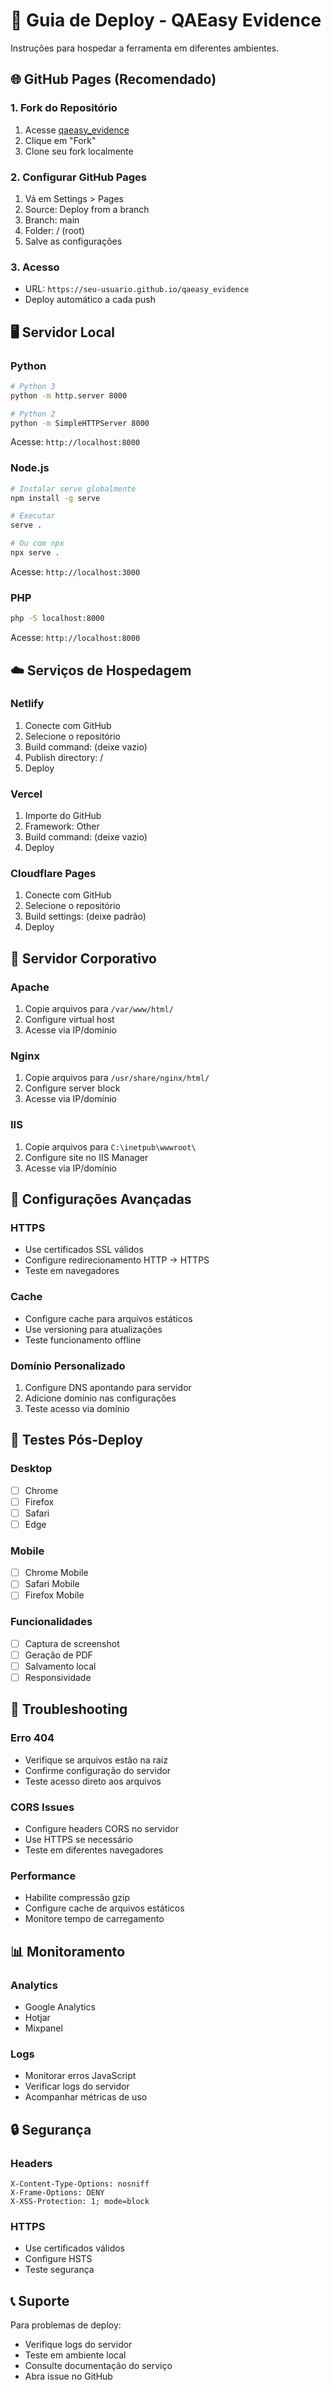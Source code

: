 # 🚀 Guia de Deploy - QAEasy Evidence

Instruções para hospedar a ferramenta em diferentes ambientes.

## 🌐 GitHub Pages (Recomendado)

### 1. Fork do Repositório
1. Acesse [qaeasy_evidence](https://github.com/Bella5900g/qaeasy_evidence)
2. Clique em "Fork"
3. Clone seu fork localmente

### 2. Configurar GitHub Pages
1. Vá em Settings > Pages
2. Source: Deploy from a branch
3. Branch: main
4. Folder: / (root)
5. Salve as configurações

### 3. Acesso
- URL: `https://seu-usuario.github.io/qaeasy_evidence`
- Deploy automático a cada push

## 🖥️ Servidor Local

### Python
```bash
# Python 3
python -m http.server 8000

# Python 2
python -m SimpleHTTPServer 8000
```
Acesse: `http://localhost:8000`

### Node.js
```bash
# Instalar serve globalmente
npm install -g serve

# Executar
serve .

# Ou com npx
npx serve .
```
Acesse: `http://localhost:3000`

### PHP
```bash
php -S localhost:8000
```
Acesse: `http://localhost:8000`

## ☁️ Serviços de Hospedagem

### Netlify
1. Conecte com GitHub
2. Selecione o repositório
3. Build command: (deixe vazio)
4. Publish directory: /
5. Deploy

### Vercel
1. Importe do GitHub
2. Framework: Other
3. Build command: (deixe vazio)
4. Deploy

### Cloudflare Pages
1. Conecte com GitHub
2. Selecione o repositório
3. Build settings: (deixe padrão)
4. Deploy

## 🏢 Servidor Corporativo

### Apache
1. Copie arquivos para `/var/www/html/`
2. Configure virtual host
3. Acesse via IP/domínio

### Nginx
1. Copie arquivos para `/usr/share/nginx/html/`
2. Configure server block
3. Acesse via IP/domínio

### IIS
1. Copie arquivos para `C:\inetpub\wwwroot\`
2. Configure site no IIS Manager
3. Acesse via IP/domínio

## 🔧 Configurações Avançadas

### HTTPS
- Use certificados SSL válidos
- Configure redirecionamento HTTP → HTTPS
- Teste em navegadores

### Cache
- Configure cache para arquivos estáticos
- Use versioning para atualizações
- Teste funcionamento offline

### Domínio Personalizado
1. Configure DNS apontando para servidor
2. Adicione domínio nas configurações
3. Teste acesso via domínio

## 📱 Testes Pós-Deploy

### Desktop
- [ ] Chrome
- [ ] Firefox
- [ ] Safari
- [ ] Edge

### Mobile
- [ ] Chrome Mobile
- [ ] Safari Mobile
- [ ] Firefox Mobile

### Funcionalidades
- [ ] Captura de screenshot
- [ ] Geração de PDF
- [ ] Salvamento local
- [ ] Responsividade

## 🚨 Troubleshooting

### Erro 404
- Verifique se arquivos estão na raiz
- Confirme configuração do servidor
- Teste acesso direto aos arquivos

### CORS Issues
- Configure headers CORS no servidor
- Use HTTPS se necessário
- Teste em diferentes navegadores

### Performance
- Habilite compressão gzip
- Configure cache de arquivos estáticos
- Monitore tempo de carregamento

## 📊 Monitoramento

### Analytics
- Google Analytics
- Hotjar
- Mixpanel

### Logs
- Monitorar erros JavaScript
- Verificar logs do servidor
- Acompanhar métricas de uso

## 🔒 Segurança

### Headers
```
X-Content-Type-Options: nosniff
X-Frame-Options: DENY
X-XSS-Protection: 1; mode=block
```

### HTTPS
- Use certificados válidos
- Configure HSTS
- Teste segurança

## 📞 Suporte

Para problemas de deploy:
- Verifique logs do servidor
- Teste em ambiente local
- Consulte documentação do serviço
- Abra issue no GitHub